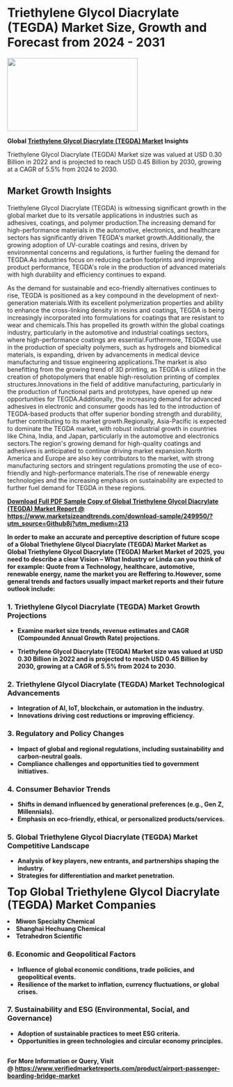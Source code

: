 <H1>Triethylene Glycol Diacrylate (TEGDA) Market Size, Growth and Forecast from 2024 - 2031</H1><img class="aligncenter size-medium wp-image-584254" src="https://thirdeyenews.in/wp-content/uploads/2024/09/Global-Market-Research-300x168.jpeg" alt="" width="300" height="168" /><p><strong>Global&nbsp;<a href="https://www.marketsizeandtrends.com/download-sample/249950/?utm_source=Github8j?utm_medium=213">Triethylene Glycol Diacrylate (TEGDA) Market</a> Insights</strong></p><p>Triethylene Glycol Diacrylate (TEGDA) Market size was valued at USD 0.30 Billion in 2022 and is projected to reach USD 0.45 Billion by 2030, growing at a CAGR of 5.5% from 2024 to 2030.</p><p><h2>Market Growth Insights</h2> <p>Triethylene Glycol Diacrylate (TEGDA) is witnessing significant growth in the global market due to its versatile applications in industries such as adhesives, coatings, and polymer production.The increasing demand for high-performance materials in the automotive, electronics, and healthcare sectors has significantly driven TEGDA's market growth.Additionally, the growing adoption of UV-curable coatings and resins, driven by environmental concerns and regulations, is further fueling the demand for TEGDA.As industries focus on reducing carbon footprints and improving product performance, TEGDA's role in the production of advanced materials with high durability and efficiency continues to expand.</p> <p><strong><a href="#"></a></strong></p> <p>As the demand for sustainable and eco-friendly alternatives continues to rise, TEGDA is positioned as a key compound in the development of next-generation materials.With its excellent polymerization properties and ability to enhance the cross-linking density in resins and coatings, TEGDA is being increasingly incorporated into formulations for coatings that are resistant to wear and chemicals.This has propelled its growth within the global coatings industry, particularly in the automotive and industrial coatings sectors, where high-performance coatings are essential.Furthermore, TEGDA's use in the production of specialty polymers, such as hydrogels and biomedical materials, is expanding, driven by advancements in medical device manufacturing and tissue engineering applications.The market is also benefitting from the growing trend of 3D printing, as TEGDA is utilized in the creation of photopolymers that enable high-resolution printing of complex structures.Innovations in the field of additive manufacturing, particularly in the production of functional parts and prototypes, have opened up new opportunities for TEGDA.Additionally, the increasing demand for advanced adhesives in electronic and consumer goods has led to the introduction of TEGDA-based products that offer superior bonding strength and durability, further contributing to its market growth.Regionally, Asia-Pacific is expected to dominate the TEGDA market, with robust industrial growth in countries like China, India, and Japan, particularly in the automotive and electronics sectors.The region's growing demand for high-quality coatings and adhesives is anticipated to continue driving market expansion.North America and Europe are also key contributors to the market, with strong manufacturing sectors and stringent regulations promoting the use of eco-friendly and high-performance materials.The rise of renewable energy technologies and the increasing emphasis on sustainability are expected to further fuel demand for TEGDA in these regions.<p><strong><a href="#"></p><p><span class=""><strong>Download Full PDF Sample Copy of Global Triethylene Glycol Diacrylate (TEGDA) Market Report</strong> @ <a href="https://www.marketsizeandtrends.com/download-sample/249950/?utm_source=Github8j?utm_medium=213" target="_blank">https://www.marketsizeandtrends.com/download-sample/249950/?utm_source=Github8j?utm_medium=213</a></span></p><p>In order to make an accurate and perceptive description of future scope of a Global&nbsp;Triethylene Glycol Diacrylate (TEGDA) Market Market as Global&nbsp;Triethylene Glycol Diacrylate (TEGDA) Market Market of 2025, you need to describe a clear Vision &ndash; What Industry or Linda can you think of for example: Quote from a Technology, healthcare, automotive, renewable energy, name the market you are Reffering to.However, some general trends and factors usually impact market reports and their future outlook include:</p><h3>1.&nbsp;<strong>Triethylene Glycol Diacrylate (TEGDA) Market Growth Projections</strong></h3><ul><li>Examine market size trends, revenue estimates and CAGR (Compounded Annual Growth Rate) projections.</li><li><p>Triethylene Glycol Diacrylate (TEGDA) Market size was valued at USD 0.30 Billion in 2022 and is projected to reach USD 0.45 Billion by 2030, growing at a CAGR of 5.5% from 2024 to 2030.</p></li></ul><h3>2.&nbsp;<strong>Triethylene Glycol Diacrylate (TEGDA) Market Technological Advancements</strong></h3><ul><li>Integration of AI, IoT, blockchain, or automation in the industry.</li><li>Innovations driving cost reductions or improving efficiency.</li></ul><h3>3.&nbsp;<strong>Regulatory and Policy Changes</strong></h3><ul><li>Impact of global and regional regulations, including sustainability and carbon-neutral goals.</li><li>Compliance challenges and opportunities tied to government initiatives.</li></ul><h3>4.&nbsp;<strong>Consumer Behavior Trends</strong></h3><ul><li>Shifts in demand influenced by generational preferences (e.g., Gen Z, Millennials).</li><li>Emphasis on eco-friendly, ethical, or personalized products/services.</li></ul><h3>5.&nbsp;<strong>Global Triethylene Glycol Diacrylate (TEGDA) Market Competitive Landscape</strong></h3><ul><li>Analysis of key players, new entrants, and partnerships shaping the industry.</li><li>Strategies for differentiation and market penetration.</li></ul><p data-pm-slice="1 1 []"><span style="color: inherit; font-family: inherit; font-size: 25px;">Top Global Triethylene Glycol Diacrylate (TEGDA) Market Companies</span></p><div class="" data-test-id=""><p><li>Miwon Specialty Chemical</li><li> Shanghai Hechuang Chemical</li><li> Tetrahedron Scientific</li></p></div><h3>6.&nbsp;<strong>Economic and Geopolitical Factors</strong></h3><ul><li>Influence of global economic conditions, trade policies, and geopolitical events.</li><li>Resilience of the market to inflation, currency fluctuations, or global crises.</li></ul><h3>7.&nbsp;<strong>Sustainability and ESG (Environmental, Social, and Governance)</strong></h3><ul><li>Adoption of sustainable practices to meet ESG criteria.</li><li>Opportunities in green technologies and circular economy principles.</li></ul><h2><strong style="font-size: 14px;">For More Information or Query, Visit @&nbsp;</strong><a style="background-color: #ffffff; font-size: 14px;" href="https://www.marketsizeandtrends.com/report/triethylene-glycol-diacrylate-tegda-market/" target="_blank">https://www.verifiedmarketreports.com/product/airport-passenger-boarding-bridge-market</a></h2>
